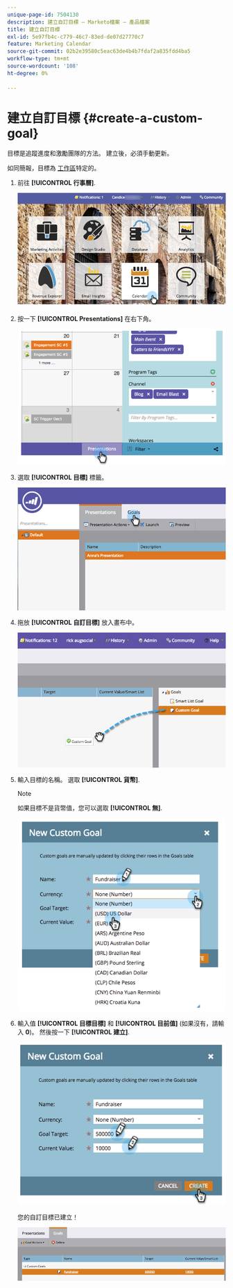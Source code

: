 ```yaml
---
unique-page-id: 7504130
description: 建立自訂目標 — Marketo檔案 — 產品檔案
title: 建立自訂目標
exl-id: 5e97fb4c-c779-46c7-83ed-de07d27770c7
feature: Marketing Calendar
source-git-commit: 02b2e39580c5eac63de4b4b7fdaf2a835fdd4ba5
workflow-type: tm+mt
source-wordcount: '108'
ht-degree: 0%

---
```


# 建立自訂目標 {#create-a-custom-goal}

目標是追蹤進度和激勵團隊的方法。 建立後，必須手動更新。

如同簡報，目標為 [工作區](/help/marketo/product-docs/administration/workspaces-and-person-partitions/understanding-workspaces-and-person-partitions.md)特定的。

1. 前往 **[!UICONTROL 行事曆]**.

   ![](assets/2017-05-10-15-30-47-2.png)

1. 按一下 **[!UICONTROL Presentations]** 在右下角。

   ![](assets/image2015-3-24-12-3a2-3a55.png)

1. 選取 **[!UICONTROL 目標]** 標籤。

   ![](assets/image2015-3-26-12-3a24-3a49.png)

1. 拖放 **[!UICONTROL 自訂目標]** 放入畫布中。

   ![](assets/image2015-3-24-12-3a32-3a45.png)

1. 輸入目標的名稱。 選取 **[!UICONTROL 貨幣]**.

   >[!NOTE]
   >
   >如果目標不是貨幣值，您可以選取 **[!UICONTROL 無]**.

   ![](assets/image2015-3-24-12-3a36-3a0.png)

1. 輸入值 **[!UICONTROL 目標目標]** 和 **[!UICONTROL 目前值]** (如果沒有，請輸入 **0**)。 然後按一下 **[!UICONTROL 建立]**.

   ![](assets/image2015-3-24-12-3a39-3a28.png)

   您的自訂目標已建立！

   ![](assets/image2015-3-24-12-3a41-3a43.png)
